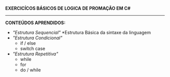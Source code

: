 **EXERCICÍCOS BÁSICOS DE LOGICA DE PROMAÇÃO EM C#**
________________________________________________________________________________________

**CONTEÚDOS APRENDIDOS:**

* *"Estrutura Sequencial"*
    *Estrutura Básica da sintaxe da linguagem
* *"Estrutura Condicional"*
    * if / else
    * switch case
* *"Estrutura Repetitiva"*
    * while
    * for
    * do / while